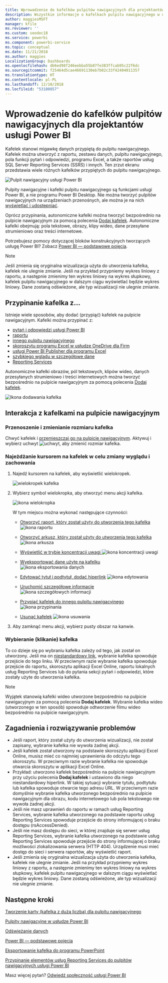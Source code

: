 ```yaml
---
title: Wprowadzenie do kafelków pulpitów nawigacyjnych dla projektantów usługi Power BI
description: Wszystkie informacje o kafelkach pulpitu nawigacyjnego w usłudze Power BI. Dotyczy to również kafelków, które są tworzone z poziomu raportów usług SQL Server Reporting Services (SSRS).
author: maggiesMSFT
manager: kfile
ms.reviewer: ''
ms.custom: seodec18
ms.service: powerbi
ms.component: powerbi-service
ms.topic: conceptual
ms.date: 11/21/2018
ms.author: maggies
LocalizationGroup: Dashboards
ms.openlocfilehash: db6ed98f246eebba55b87fe383ffcab95c22f6dc
ms.sourcegitcommit: f25464d5cae46691130eb7b02c33f42404011357
ms.translationtype: HT
ms.contentlocale: pl-PL
ms.lasthandoff: 12/10/2018
ms.locfileid: "53180857"
---
```

# <a name="intro-to-dashboard-tiles-for-power-bi-designers"></a>Wprowadzenie do kafelków pulpitów nawigacyjnych dla projektantów usługi Power BI

Kafelek stanowi migawkę danych przypiętą do pulpitu nawigacyjnego. Kafelek można utworzyć z raportu, zestawu danych, pulpitu nawigacyjnego, pola funkcji pytań i odpowiedzi, programu Excel, a także raportów usług SQL Server Reporting Services (SSRS) i innych.  Ten zrzut ekranu przedstawia wiele różnych kafelków przypiętych do pulpitu nawigacyjnego.

![Pulpit nawigacyjny usługi Power BI](media/service-dashboard-tiles/power-bi-dashboard.png)

Pulpity nawigacyjne i kafelki pulpitu nawigacyjnego są funkcjami usługi Power BI, a nie programu Power BI Desktop. Nie można tworzyć pulpitów nawigacyjnych na urządzeniach przenośnych, ale można je na nich [wyświetlać i udostępniać](mobile-apps-view-dashboard.md).

Oprócz przypinania, autonomiczne kafelki można tworzyć bezpośrednio na pulpicie nawigacyjnym za pomocą polecenia [Dodaj kafelek](service-dashboard-add-widget.md). Autonomiczne kafelki obejmują: pola tekstowe, obrazy, klipy wideo, dane przesyłane strumieniowo oraz treści internetowe.

Potrzebujesz pomocy dotyczącej bloków konstrukcyjnych tworzących usługę Power BI?  Zobacz [Power BI — podstawowe pojęcia](service-basic-concepts.md).

> [!NOTE]
> Jeśli zmienia się oryginalna wizualizacja użyta do utworzenia kafelka, kafelek nie ulegnie zmianie.  Jeśli na przykład przypniemy wykres liniowy z raportu, a następnie zmienimy ten wykres liniowy na wykres słupkowy, kafelek pulpitu nawigacyjnego w dalszym ciągu wyświetlać będzie wykres liniowy. Dane zostaną odświeżone, ale typ wizualizacji nie ulegnie zmianie.
> 
> 

## <a name="pin-a-tile-from"></a>Przypinanie kafelka z...
Istnieje wiele sposobów, aby dodać (przypiąć) kafelek na pulpicie nawigacyjnym. Kafelki można przypinać z:

* [pytań i odpowiedzi usługi Power BI](service-dashboard-pin-tile-from-q-and-a.md)
* [raportu](service-dashboard-pin-tile-from-report.md)
* [innego pulpitu nawigacyjnego](service-pin-tile-to-another-dashboard.md)
* [skoroszytu programu Excel w usłudze OneDrive dla Firm](service-dashboard-pin-tile-from-excel.md)
* [usługi Power BI Publisher dla programu Excel](publisher-for-excel.md)
* [szybkiego wglądu w szczegółowe dane](service-insights.md)
* [Reporting Services](https://docs.microsoft.com/sql/reporting-services/pin-reporting-services-items-to-power-bi-dashboards)

Autonomiczne kafelki obrazów, pól tekstowych, klipów wideo, danych przesyłanych strumieniowo i treści internetowych można tworzyć bezpośrednio na pulpicie nawigacyjnym za pomocą polecenia [Dodaj kafelek](service-dashboard-add-widget.md).

  ![Ikona dodawania kafelka](media/service-dashboard-tiles/add_widgetnew.png)

## <a name="interacting-with-tiles-on-a-dashboard"></a>Interakcja z kafelkami na pulpicie nawigacyjnym
### <a name="move-and-resize-a-tile"></a>Przenoszenie i zmienianie rozmiaru kafelka
Chwyć kafelek i [przemieszczaj go na pulpicie nawigacyjnym](service-dashboard-edit-tile.md). Aktywuj i wybierz uchwyt ![uchwyt](media/service-dashboard-tiles/resize-handle.jpg), aby zmienić rozmiar kafelka.

### <a name="hover-over-a-tile-to-change-the-appearance-and-behavior"></a>Najeżdżanie kursorem na kafelek w celu zmiany wyglądu i zachowania
1. Najedź kursorem na kafelek, aby wyświetlić wielokropek.
   
    ![wielokropek kafelka](media/service-dashboard-tiles/ellipses_new.png)
2. Wybierz symbol wielokropka, aby otworzyć menu akcji kafelka.
   
    ![ikona wielokropka](media/service-dashboard-tiles/power-bi-tile-menu.png)
   
    W tym miejscu można wykonać następujące czynności:
   
   * [Otworzyć raport, który został użyty do utworzenia tego kafelka ](service-reports.md) ![ikona raportu](media/service-dashboard-tiles/chart-icon.jpg)  
   
   * [Otworzyć arkusz, który został użyty do utworzenia tego kafelka ](service-reports.md) ![ikona arkusza](media/service-dashboard-tiles/power-bi-open-worksheet.png)  
     
    * [Wyświetlić w trybie koncentracji uwagi ](service-focus-mode.md) ![ikona koncentracji uwagi](media/service-dashboard-tiles/fullscreen-icon.jpg)  
     * [Wyeksportować dane użyte na kafelku](visuals/power-bi-visualization-export-data.md) ![ikona eksportowania danych](media/service-dashboard-tiles/export-icon.png)
     * [Edytować tytuł i podtytuł, dodać hiperlink](service-dashboard-edit-tile.md) ![ikona edytowania](media/service-dashboard-tiles/pencil-icon.jpg)
     * [Uruchomić szczegółowe informacje](service-insights.md) ![ikona szczegółowych informacji](media/service-dashboard-tiles/power-bi-insights.png)
     * [Przypiąć kafelek do innego pulpitu nawigacyjnego](service-pin-tile-to-another-dashboard.md)
       ![ikona przypinania](media/service-dashboard-tiles/pin-icon.jpg)
     * [Usunąć kafelek](service-dashboard-edit-tile.md)
     ![ikona usuwania](media/service-dashboard-tiles/trash-icon.png)
3. Aby zamknąć menu akcji, wybierz pusty obszar na kanwie.

### <a name="select-click-a-tile"></a>Wybieranie (klikanie) kafelka
To co dzieje się po wybraniu kafelka zależy od tego, jak został on utworzony. Jeśli ma on [niestandardowy link](service-dashboard-edit-tile.md), wybranie kafelka spowoduje przejście do tego linku. W przeciwnym razie wybranie kafelka spowoduje przejście do raportu, skoroszytu aplikacji Excel Online, raportu lokalnych usług Reporting Services lub do pytania sekcji pytań i odpowiedzi, które zostały użyte do utworzenia kafelka.

> [!NOTE]
> Wyjątek stanowią kafelki wideo utworzone bezpośrednio na pulpicie nawigacyjnym za pomocą polecenia **Dodaj kafelek**. Wybranie kafelka wideo (utworzonego w ten sposób) spowoduje odtworzenie filmu wideo bezpośrednio na pulpicie nawigacyjnym.   
> 
> 

## <a name="considerations-and-troubleshooting"></a>Zagadnienia i rozwiązywanie problemów

* Jeśli raport, który został użyty do utworzenia wizualizacji, nie został zapisany, wybranie kafelka nie wywoła żadnej akcji.
* Jeśli kafelek został utworzony na podstawie skoroszytu aplikacji Excel Online, musisz mieć co najmniej uprawnienia do odczytu tego skoroszytu. W przeciwnym razie wybranie kafelka nie spowoduje otwarcia skoroszytu w aplikacji Excel Online.
* Przykład: utworzono kafelek bezpośrednio na pulpicie nawigacyjnym przy użyciu polecenia **Dodaj kafelek** i ustawiono dla niego niestandardowy hiperlink. W takiej sytuacji wybranie tytułu, podtytułu lub kafelka spowoduje otwarcie tego adresu URL. W przeciwnym razie domyślnie wybranie kafelka utworzonego bezpośrednio na pulpicie nawigacyjnym dla obrazu, kodu internetowego lub pola tekstowego nie wywoła żadnej akcji.
* Jeśli nie masz uprawnień do raportu w ramach usług Reporting Services, wybranie kafelka utworzonego na podstawie raportu usług Reporting Services spowoduje przejście do strony informującej o braku dostępu (rsAccessDenied).
* Jeśli nie masz dostępu do sieci, w której znajduje się serwer usług Reporting Services, wybranie kafelka utworzonego na podstawie usług Reporting Services spowoduje przejście do strony informującej o braku możliwości zlokalizowania serwera (HTTP 404). Urządzenie musi mieć dostęp do sieci i serwera raportów, aby wyświetlić raport.
* Jeśli zmienia się oryginalna wizualizacja użyta do utworzenia kafelka, kafelek nie ulegnie zmianie.  Jeśli na przykład przypniemy wykres liniowy z raportu, a następnie zmienimy ten wykres liniowy na wykres słupkowy, kafelek pulpitu nawigacyjnego w dalszym ciągu wyświetlać będzie wykres liniowy. Dane zostaną odświeżone, ale typ wizualizacji nie ulegnie zmianie.

## <a name="next-steps"></a>Następne kroki
[Tworzenie karty (kafelka z dużą liczbą) dla pulpitu nawigacyjnego](power-bi-visualization-card.md)

[Pulpity nawigacyjne w usłudze Power BI](service-dashboards.md)  

[Odświeżanie danych](refresh-data.md)

[Power BI — podstawowe pojęcia](service-basic-concepts.md)

[Eksportowanie kafelka do programu PowerPoint](http://blogs.msdn.com/b/powerbidev/archive/2015/09/28/integrating-power-bi-tiles-into-office-documents.aspx)

[Przypinanie elementów usług Reporting Services do pulpitów nawigacyjnych usługi Power BI](https://msdn.microsoft.com/library/mt604784.aspx)

Masz więcej pytań? [Odwiedź społeczność usługi Power BI](http://community.powerbi.com/)

